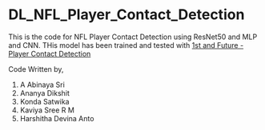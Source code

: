 # DL_NFL_Player_Contact_Detection

This is the code for NFL Player Contact Detection using ResNet50 and MLP and CNN. THis model has been trained and tested with [1st and Future - Player Contact Detection](https://www.kaggle.com/competitions/nfl-player-contact-detection/overview)

Code Written by,

1. A Abinaya Sri
2. Ananya Dikshit
3. Konda Satwika
4. Kaviya Sree R M
5. Harshitha Devina Anto
